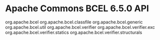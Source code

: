 # Apache Commons BCEL 6.5.0 API

org.apache.bcel
org.apache.bcel.classfile
org.apache.bcel.generic
org.apache.bcel.util
org.apache.bcel.verifier
org.apache.bcel.verifier.exc
org.apache.bcel.verifier.statics
org.apache.bcel.verifier.structurals




